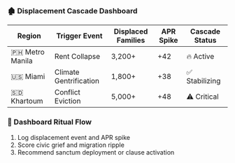 ### 🏚️ Displacement Cascade Dashboard

| Region         | Trigger Event       | Displaced Families | APR Spike | Cascade Status |
|----------------|---------------------|---------------------|------------|----------------|
| 🇵🇭 Metro Manila | Rent Collapse        | 3,200+              | +42        | 🔥 Active  
| 🇺🇸 Miami        | Climate Gentrification | 1,800+              | +38        | ✅ Stabilizing  
| 🇸🇩 Khartoum     | Conflict Eviction     | 5,000+              | +48        | ⚠️ Critical  

### 🔄 Dashboard Ritual Flow
1. Log displacement event and APR spike  
2. Score civic grief and migration ripple  
3. Recommend sanctum deployment or clause activation
